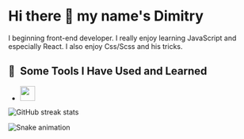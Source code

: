 <h1> Hi there 👋 my name's Dimitry </h1>

<p>I beginning front-end developer. I really enjoy learning JavaScript and especially React. I also enjoy Css/Scss and his tricks.</p>

<h2> 🚀 &nbsp;Some Tools I Have Used and Learned</h2>
<ul>
 <li> <div><img width='30px' src="https://cdn.jsdelivr.net/gh/devicons/devicon/icons/react/react-original-wordmark.svg"/> </div></li>
</ul>

![GitHub streak stats](https://github-readme-streak-stats.herokuapp.com/?user=Dimitry-prog)  

![Snake animation](https://github.com/thepiyushmalhotra/thepiyushmalhotra/blob/output/github-contribution-grid-snake.svg)
